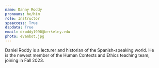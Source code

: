 ```yaml
---
name: Danny Roddy
pronouns: he/him
role: Instructor
spaaccess: True
dspdata: True
email: droddy1990@berkeley.edu 
photo: evanbot.jpg
---
```

Daniel Roddy is a lecturer and historian of the Spanish-speaking world. He is the newest member of the Human Contexts and Ethics teaching team, joining in Fall 2023.